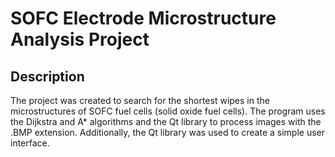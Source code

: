 # **SOFC Electrode Microstructure Analysis Project**

## **Description**
The project was created to search for the shortest wipes in the microstructures of SOFC fuel cells (solid oxide fuel cells). 
The program uses the Dijkstra and A* algorithms and the Qt library to process images with the .BMP extension. 
Additionally, the Qt library was used to create a simple user interface.
